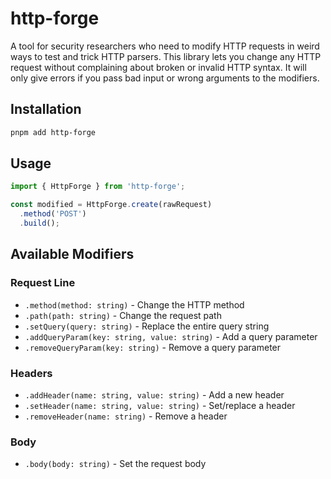 # http-forge

A tool for security researchers who need to modify HTTP requests in weird ways to test and trick HTTP parsers. This library lets you change any HTTP request without complaining about broken or invalid HTTP syntax. It will only give errors if you pass bad input or wrong arguments to the modifiers.

## Installation

```bash
pnpm add http-forge
```

## Usage

```typescript
import { HttpForge } from 'http-forge';

const modified = HttpForge.create(rawRequest)
  .method('POST')
  .build();
```

## Available Modifiers

### Request Line
- `.method(method: string)` - Change the HTTP method
- `.path(path: string)` - Change the request path
- `.setQuery(query: string)` - Replace the entire query string
- `.addQueryParam(key: string, value: string)` - Add a query parameter
- `.removeQueryParam(key: string)` - Remove a query parameter

### Headers
- `.addHeader(name: string, value: string)` - Add a new header
- `.setHeader(name: string, value: string)` - Set/replace a header
- `.removeHeader(name: string)` - Remove a header

### Body
- `.body(body: string)` - Set the request body
